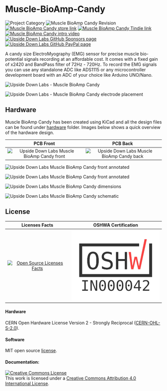 # Muscle-BioAmp-Candy

![Project Category](https://img.shields.io/badge/Category-Bioelectronics_/_DIY_Neuroscience-gold) 
![Muscle BioAmp Candy Revision](https://img.shields.io/badge/Version-0.3-success)
[![Muscle BioAmp Candy store link](https://img.shields.io/badge/Buy-Store_(India)-white)](https://store.upsidedownlabs.tech/product/muscle-bioamp-candy/)
[![Muscle BioAmp Candy Tindie link](https://img.shields.io/badge/Buy-Tindie-cyan)](https://www.tindie.com/products/upsidedownlabs/muscle-bioamp-candy/)
[![Muscle BioAmp Candy intro video ](https://img.shields.io/badge/Intro-YouTube-red)]() 
[![Upside Down Labs GitHub Sponsors page ](https://img.shields.io/badge/Support-GitHub_Sponsor-00B5AC)](https://github.com/sponsors/upsidedownlabs) 
[![Upside Down Labs GitHub PayPal page](https://img.shields.io/badge/Support-PayPal-00B5AC)](https://paypal.me/upsidedownlabs)

A candy size ElectroMyography (EMG) sensor for precise muscle bio-potential signals recording at an affordable cost. It comes with a fixed gain of x2420 and BandPass filter of 72Hz - 720Hz. To record the EMG signals you can use any standalone ADC like ADS1115 or any microcontroller development board with an ADC of your choice like Arduino UNO/Nano.

![Upside Down Labs - Muscle BioAmp Candy](graphics/board/Muscle-BioAmp-Candy.png)

![Upside Down Labs - Muscle BioAmp Candy electrode placement](graphics/ElectrodePlacementExample.png)

## Hardware

Muscle BioAmp Candy has been created using KiCad and all the design files can be found under [hardware](hardware/) folder. Images below shows a quick overview of the hardware design.

| PCB Front           |  PCB Back |
| :-------------------------: | :-------------------------: |
| ![Upside Down Labs Muscle BioAmp Candy front](graphics/board/PCBfront.png)  | ![Upside Down Labs Muscle BioAmp Candy back](graphics/board/PCBback.png) |

![Upside Down Labs Muscle BioAmp Candy front annotated](graphics/board/front.png)

![Upside Down Labs Muscle BioAmp Candy front annotated](graphics/board/back.png)

![Upside Down Labs Muscle BioAmp Candy dimensions](graphics/board/dimensions.png)

![Upside Down Labs Muscle BioAmp Candy schematic](graphics/schematic.png)

## License

| Licenses Facts              |  OSHWA Certification |
| :-------------------------: | :-------------------------: |
| <a href="LICENSE.md"><img src="graphics/misc/Licenses_facts.svg" width="400" alt="Open Source Licenses Facts"/></a>  | <a href="https://certification.oshwa.org/in000042.html"><img src="graphics/misc/OSHW_mark_IN000042.png" width="300" alt="Open Source Hardware Certification mark"/></a> | 

#### Hardware
CERN Open Hardware License Version 2 - Strongly Reciprocal ([CERN-OHL-S-2.0](https://spdx.org/licenses/CERN-OHL-S-2.0.html)).

#### Software
MIT open source [license](http://opensource.org/licenses/MIT).

#### Documentation:
<a rel="license" href="http://creativecommons.org/licenses/by/4.0/"><img alt="Creative Commons License" style="border-width:0" src="https://i.creativecommons.org/l/by/4.0/88x31.png" /></a><br />This work is licensed under a <a rel="license" href="http://creativecommons.org/licenses/by/4.0/">Creative Commons Attribution 4.0 International License</a>.
